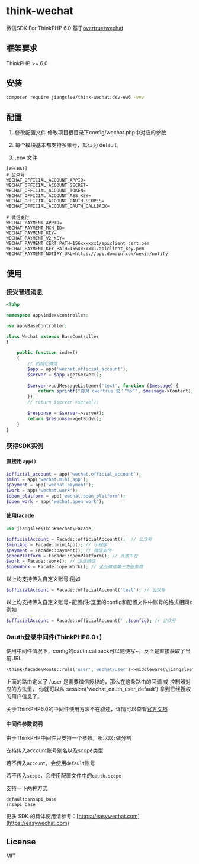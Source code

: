 # think-wechat

微信SDK For  ThinkPHP 6.0 基于[overtrue/wechat](https://github.com/overtrue/wechat)

## 框架要求

ThinkPHP >= 6.0

## 安装

```bash
composer require jiangslee/think-wechat:dev-ew6 -vvv
```

## 配置

1. 修改配置文件
修改项目根目录下config/wechat.php中对应的参数

2. 每个模块基本都支持多账号，默认为 default。

3. .env 文件
```env
[WECHAT]
# 公众号
WECHAT_OFFICIAL_ACCOUNT_APPID=
WECHAT_OFFICIAL_ACCOUNT_SECRET=
WECHAT_OFFICIAL_ACCOUNT_TOKEN=
WECHAT_OFFICIAL_ACCOUNT_AES_KEY=
WECHAT_OFFICIAL_ACCOUNT_OAUTH_SCOPES=
WECHAT_OFFICIAL_ACCOUNT_OAUTH_CALLBACK=

# 微信支付
WECHAT_PAYMENT_APPID=
WECHAT_PAYMENT_MCH_ID=
WECHAT_PAYMENT_KEY= 
WECHAT_PAYMENT_V2_KEY= 
WECHAT_PAYMENT_CERT_PATH=156xxxxxx1/apiclient_cert.pem
WECHAT_PAYMENT_KEY_PATH=156xxxxxx1/apiclient_key.pem
WECHAT_PAYMENT_NOTIFY_URL=https://api.domain.com/wexin/notify
```
## 使用


### 接受普通消息

```php
<?php

namespace app\index\controller;

use app\BaseController;

class Wechat extends BaseController
{

    public function index()
    {
        // 初始化微信
        $app = app('wechat.official_account');
        $server = $app->getServer();
        
        $server->addMessageListener('text', function ($message) {
            return sprintf("你对 overtrue 说：“%s”", $message->Content);
        });
        // return $server->serve();
        
        $response = $server->serve();
        return $response->getBody();
    }
}
```

### 获得SDK实例

#### 直接用 `app()`

```php
$official_account = app('wechat.official_account');
$mini = app('wechat.mini_app');
$payment = app('wechat.payment');
$work = app('wechat.work');
$open_platform = app('wechat.open_platform');
$open_work = app('wechat.open_work');
```
#### 使用facade

```php
use jiangslee\ThinkWechat\Facade;

$officialAccount = Facade::officialAccount();  // 公众号
$miniApp = Facade::miniApp(); // 小程序
$payment = Facade::payment(); // 微信支付
$openPlatform = Facade::openPlatform(); // 开放平台
$work = Facade::work(); // 企业微信
$openWork = Facade::openWork(); // 企业微信第三方服务商
```

以上均支持传入自定义账号:例如

```php
$officialAccount = Facade::officialAccount('test'); // 公众号
```

以上均支持传入自定义账号+配置(注:这里的config和配置文件中账号的格式相同):例如

```php
$officialAccount = Facade::officialAccount('',$config); // 公众号
```
### Oauth登录中间件(ThinkPHP6.0+)
使用中间件情况下，config的oauth.callback可以随便写~，反正是直接获取了当前URL
```php
\think\facade\Route::rule('user','wechat/user')->middleware(\jiangslee\ThinkWechat\Middleware\OauthMiddleware::class);
```

上面的路由定义了 /user 是需要微信授权的，那么在这条路由的回调 或 控制器对应的方法里， 你就可以从 session('wechat_oauth_user_default') 拿到已经授权的用户信息了。


关于ThinkPHP6.0的中间件使用方法不在叙述，详情可以查看[官方文档](https://www.kancloud.cn/manual/thinkphp6_0/1037493)

#### 中间件参数说明
由于ThinkPHP中间件只支持一个参数，所以以`:`做分割

支持传入account账号别名以及scope类型

若不传入`account`，会使用`default`账号

若不传入`scope`，会使用配置文件中的`oauth.scope`

支持一下两种方式
```
default:snsapi_base
snsapi_base
```


更多 SDK 的具体使用请参考：[https://easywechat.com](https://easywechat.com)

## License

MIT
